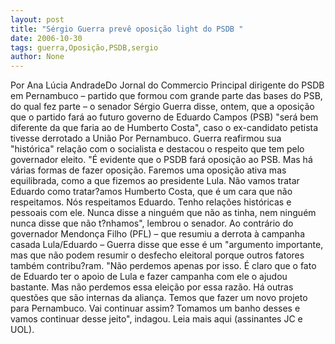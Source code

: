 ```yaml
---
layout: post
title: "Sérgio Guerra prevê oposição light do PSDB "
date: 2006-10-30
tags: guerra,Oposição,PSDB,sergio
author: None
---
```


Por Ana Lúcia AndradeDo Jornal do Commercio
Principal dirigente do PSDB em Pernambuco – partido que formou com grande parte das bases do PSB, do qual fez parte – o senador Sérgio Guerra disse, ontem, que a oposição que o partido fará ao futuro governo de Eduardo Campos (PSB) \"será bem diferente da que faria ao de Humberto Costa\", caso o ex-candidato petista tivesse derrotado a União Por Pernambuco. 
Guerra reafirmou sua \"histórica\" relação com o socialista e destacou o respeito que tem pelo governador eleito.
\"É evidente que o PSDB fará oposição ao PSB. Mas há várias formas de fazer oposição. Faremos uma oposição ativa mas equilibrada, como a que fizemos ao presidente Lula. Não vamos tratar Eduardo como tratar?amos Humberto Costa, que é um cara que não respeitamos. Nós respeitamos Eduardo. Tenho relações históricas e pessoais com ele. Nunca disse a ninguém que não as tinha, nem ninguém nunca disse que não t?nhamos\", lembrou o senador. 
Ao contrário do governador Mendonça Filho (PFL) – que resumiu a derrota à campanha casada Lula/Eduardo – Guerra disse que esse é um \"argumento importante, mas que não podem resumir o desfecho eleitoral porque outros fatores também contribu?ram. 
\"Não perdemos apenas por isso. É claro que o fato de Eduardo ter o apoio de Lula e fazer campanha com ele o ajudou bastante. Mas não perdemos essa eleição por essa razão. Há outras questões que são internas da aliança. Temos que fazer um novo projeto para Pernambuco. Vai continuar assim? Tomamos um banho desses e vamos continuar desse jeito\", indagou.
Leia mais aqui (assinantes JC e UOL). 
